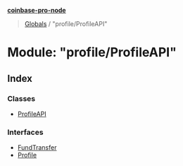 **[coinbase-pro-node](../README.md)**

> [Globals](../globals.md) / "profile/ProfileAPI"

# Module: "profile/ProfileAPI"

## Index

### Classes

- [ProfileAPI](../classes/_profile_profileapi_.profileapi.md)

### Interfaces

- [FundTransfer](../interfaces/_profile_profileapi_.fundtransfer.md)
- [Profile](../interfaces/_profile_profileapi_.profile.md)
